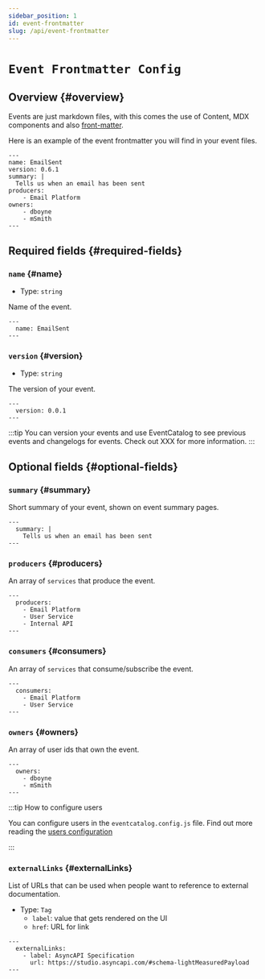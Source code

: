 ```yaml
---
sidebar_position: 1
id: event-frontmatter
slug: /api/event-frontmatter
---
```


# `Event Frontmatter Config`

## Overview {#overview}

Events are just markdown files, with this comes the use of Content, MDX components and also [front-matter](https://jekyllrb.com/docs/front-matter/).

Here is an example of the event frontmatter you will find in your event files.

```mdx"
---
name: EmailSent
version: 0.6.1
summary: |
  Tells us when an email has been sent
producers:
    - Email Platform
owners:
    - dboyne
    - mSmith
---
```

## Required fields {#required-fields}

### `name` {#name}

- Type: `string`

Name of the event.

```mdx title="Example"
---
  name: EmailSent
---
```

### `version` {#version}

- Type: `string`

The version of your event.

```mdx title="Example"
---
  version: 0.0.1
---
```

:::tip
  You can version your events and use EventCatalog to see previous events and changelogs for events. Check out XXX for more information.
:::


## Optional fields {#optional-fields}

### `summary` {#summary}

Short summary of your event, shown on event summary pages.

```mdx title="Example"
---
  summary: |
    Tells us when an email has been sent
---
```

### `producers` {#producers}

An array of `services` that produce the event. 

```mdx title="Example"
---
  producers:
    - Email Platform
    - User Service
    - Internal API
---
```

### `consumers` {#consumers}

An array of `services` that consume/subscribe the event. 

```mdx title="Example"
---
  consumers:
    - Email Platform
    - User Service
---
```

### `owners` {#owners}

An array of user ids that own the event.

```mdx title="Example"
---
  owners:
    - dboyne
    - mSmith
---
```

:::tip How to configure users

You can configure users in the `eventcatalog.config.js` file. Find out more reading the [users configuration](/docs/api/eventcatalog-config#users)

:::

### `externalLinks` {#externalLinks}

List of URLs that can be used when people want to reference to external documentation.

- Type: `Tag`
  - `label`: value that gets rendered on the UI
  - `href`: URL for link

```mdx title="Example"
---
  externalLinks: 
    - label: AsyncAPI Specification
      url: https://studio.asyncapi.com/#schema-lightMeasuredPayload
---
```

